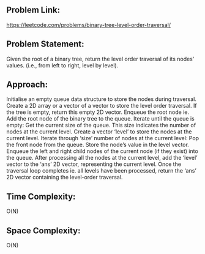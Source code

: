 ## Problem Link:
https://leetcode.com/problems/binary-tree-level-order-traversal/

## Problem Statement:
Given the root of a binary tree, return the level order traversal of its nodes' values. (i.e., from left to right, level by level).

## Approach:
Initialise an empty queue data structure to store the nodes during traversal. Create a 2D array or a vector of a vector to store the level order traversal. If the tree is empty, return this empty 2D vector.
Enqueue the root node ie. Add the root node of the binary tree to the queue.
Iterate until the queue is empty:
Get the current size of the queue. This size indicates the number of nodes at the current level.
Create a vector ‘level’ to store the nodes at the current level.
Iterate through ‘size’ number of nodes at the current level:
Pop the front node from the queue.
Store the node’s value in the level vector.
Enqueue the left and right child nodes of the current node (if they exist) into the queue.
After processing all the nodes at the current level, add the ‘level’ vector to the ‘ans’ 2D vector, representing the current level. Once the traversal loop completes ie. all levels have been processed, return the ‘ans’ 2D vector containing the level-order traversal.

## Time Complexity:
O(N)

## Space Complexity:
O(N)
